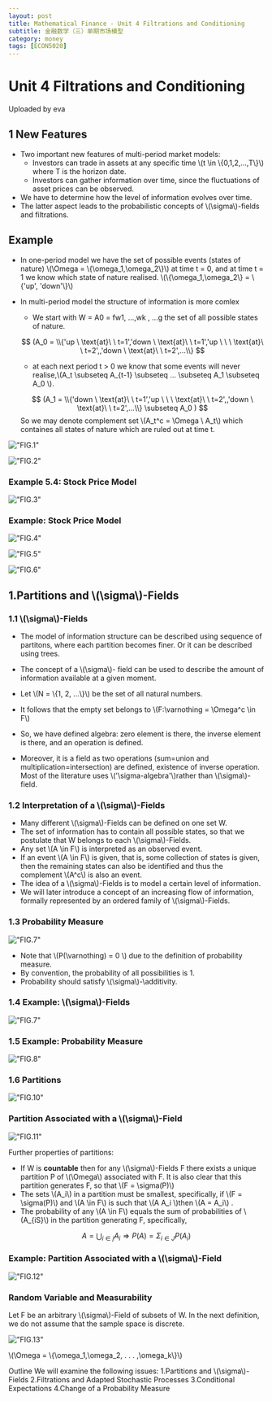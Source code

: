 ```yaml
---
layout: post
title: Mathematical Finance - Unit 4 Filtrations and Conditioning
subtitle: 金融数学（三）单期市场模型
category: money
tags: [ECON5020]
---
```

  
# Unit 4 Filtrations and Conditioning
Uploaded by eva 



## 1 New Features  
- Two important new features of multi-period market models:
  - Investors can trade in assets at any specific time \\(t \in \\{0,1,2,...,T\\}\\) where T is the horizon date.
  - Investors can gather information over time, since the fluctuations of asset prices can be observed.
- We have to determine how the level of information evolves over time.
- The latter aspect leads to the probabilistic concepts of \\(\sigma\\)-fields and filtrations.  


## Example  

- In one-period model we have the set of possible events (states of nature) \\(\Omega = \\{\omega_1,\omega_2\\}\\) at time t = 0, and at time t = 1 we know which state of nature realised. \\(\\{\omega_1,\omega_2\\} = \\{'up', 'down'\\}\\)
- In multi-period model the structure of information is more comlex
  - We start with W = A0 = fw1, ...,wk , ...g the set of all possible states of nature.  

  $$  
  (A_0 = \\{'up \  \text{at}\  \  t=1','down \ \text{at}\ \ t=1','up \ \ \  \text{at}\ \ t=2',,'down \  \text{at}\ \ t=2',...\\} 
  $$  
  - at each next period t > 0 we know that some events will never realise,\\(A_t \subseteq A_{t-1} \subseteq  ... \subseteq A_1 \subseteq A_0 \\).  

  $$  
  (A_1 = \\{'down \ \text{at}\ \ t=1','up \ \ \  \text{at}\ \ t=2',,'down \  \text{at}\ \ t=2',...\\} \subseteq A_0 )
  $$
So we may denote complement set \\(A_t^c = \Omega \ A_t\\) which containes all states of nature which are ruled out at time t.  


!["FIG.1"](https://raw.githubusercontent.com/damien0x0023/damien0x0023.github.io/master/assets/images/2020/ECON5020/FiltrationsandConditioning/FC1.png "FIG.1")  

!["FIG.2"](https://raw.githubusercontent.com/damien0x0023/damien0x0023.github.io/master/assets/images/2020/ECON5020/FiltrationsandConditioning/FC2.png "FIG.2")   

### Example 5.4: Stock Price Model  

!["FIG.3"](https://raw.githubusercontent.com/damien0x0023/damien0x0023.github.io/master/assets/images/2020/ECON5020/FiltrationsandConditioning/FC3.png "FIG.3")  

### Example: Stock Price Model  

!["FIG.4"](https://raw.githubusercontent.com/damien0x0023/damien0x0023.github.io/master/assets/images/2020/ECON5020/FiltrationsandConditioning/FC4.png "FIG.4")  

!["FIG.5"](https://raw.githubusercontent.com/damien0x0023/damien0x0023.github.io/master/assets/images/2020/ECON5020/FiltrationsandConditioning/FC5.png "FIG.5")  

!["FIG.6"](https://raw.githubusercontent.com/damien0x0023/damien0x0023.github.io/master/assets/images/2020/ECON5020/FiltrationsandConditioning/FC6.png "FIG.6")  


## 1.Partitions and \\(\sigma\\)-Fields  

### 1.1 \\(\sigma\\)-Fields  

- The model of information structure can be described using sequence of partitons, where each partition becomes finer. Or it can be described using trees.  

- The concept of a \\(\sigma\\)- field can be used to describe the amount of information available at a given moment.  

- Let \\(N = \\{1, 2, ...\\}\\) be the set of all natural numbers.  
- It follows that the empty set belongs to \\(F:\varnothing  = \Omega^c \in F\\)  

- So, we have defined algebra: zero element is there, the inverse element is there, and an operation is defined.  

- Moreover, it is a field as two operations (sum=union and multiplication=intersection) are defined, existence of inverse operation. Most of the literature uses \\('\sigma-algebra'\\)rather than \\(\sigma\\)-field.  

### 1.2 Interpretation of a \\(\sigma\\)-Fields  

- Many different \\(\sigma\\)-Fields can be defined on one set W.  
- The set of information has to contain all possible states, so that we postulate that W belongs to each \\(\sigma\\)-Fields.  
- Any set \\(A \in F\\) is interpreted as an observed event.  
- If an event \\(A \in F\\) is given, that is, some collection of states is given, then the remaining states can also be identified and thus the complement \\(A^c\\) is also an event.  
- The idea of a \\(\sigma\\)-Fields is to model a certain level of information.  
- We will later introduce a concept of an increasing flow of information, formally represented by an ordered family of \\(\sigma\\)-Fields.  

### 1.3 Probability Measure  

!["FIG.7"](https://raw.githubusercontent.com/damien0x0023/damien0x0023.github.io/master/assets/images/2020/ECON5020/FiltrationsandConditioning/FC7.png "FIG.7")  

- Note that \\(P(\varnothing) = 0 \\) due to the definition of probability measure.
- By convention, the probability of all possibilities is 1.
- Probability should satisfy \\(\sigma\\)-\additivity.  

### 1.4 Example: \\(\sigma\\)-Fields  

!["FIG.7"](https://raw.githubusercontent.com/damien0x0023/damien0x0023.github.io/master/assets/images/2020/ECON5020/FiltrationsandConditioning/FC7.png "FIG.7")  

### 1.5 Example: Probability Measure  

!["FIG.8"](https://raw.githubusercontent.com/damien0x0023/damien0x0023.github.io/master/assets/images/2020/ECON5020/FiltrationsandConditioning/FC8.png "FIG.8")  


### 1.6 Partitions  

!["FIG.10"](https://raw.githubusercontent.com/damien0x0023/damien0x0023.github.io/master/assets/images/2020/ECON5020/FiltrationsandConditioning/FC10.png "FIG.10")   


### Partition Associated with a \\(\sigma\\)-Field   

!["FIG.11"](https://raw.githubusercontent.com/damien0x0023/damien0x0023.github.io/master/assets/images/2020/ECON5020/FiltrationsandConditioning/FC11.png "FIG.11")  

Further properties of partitions:
- If W is **countable** then for any \\(\sigma\\)-Fields F there exists a unique partition P of \\(\Omega\\) associated with F. It is also clear that this partition generates F, so that \\(F = \sigma(P)\\)
- The sets \\(A_i\\) in a partition must be smallest, specifically, if \\(F = \sigma(P)\\) and \\(A \in F\\) is such that \\(A  A_i \\)then \\(A = A_i\\) .
- The probability of any \\(A \in F\\) equals the sum of probabilities of \\(A_{iS}\\) in the partition generating F, specifically,  

$$  
A = \bigcup_ {i \in j} A_i \Rightarrow P(A)= \Sigma_{i \in J} P (A_i)  
$$  

### Example: Partition Associated with a \\(\sigma\\)-Field  

!["FIG.12"](https://raw.githubusercontent.com/damien0x0023/damien0x0023.github.io/master/assets/images/2020/ECON5020/FiltrationsandConditioning/FC12.png "FIG.12")  


### Random Variable and Measurability  

Let F be an arbitrary \\(\sigma\\)-Field of subsets of W. In the next definition, we do not assume that the sample space is discrete.

!["FIG.13"](https://raw.githubusercontent.com/damien0x0023/damien0x0023.github.io/master/assets/images/2020/ECON5020/FiltrationsandConditioning/FC13.png "FIG.13")












\\(\Omega = \\{\omega_1,\omega_2, . . . ,\omega_k\\}\\)














Outline
We will examine the following issues:
1.Partitions and \\(\sigma\\)-Fields
2.Filtrations and Adapted Stochastic Processes
3.Conditional Expectations
4.Change of a Probability Measure


  










<script type="text/javascript" id="MathJax-script" async
  src="https://cdn.jsdelivr.net/npm/mathjax@3/es5/tex-svg.js">
</script>